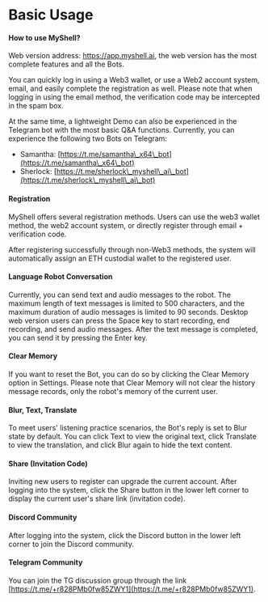 # Basic Usage

#### How to use MyShell?

Web version address: https://app.myshell.ai, the web version has the most complete features and all the Bots.

You can quickly log in using a Web3 wallet, or use a Web2 account system, email, and easily complete the registration as well. Please note that when logging in using the email method, the verification code may be intercepted in the spam box.

At the same time, a lightweight Demo can also be experienced in the Telegram bot with the most basic Q&A functions. Currently, you can experience the following two Bots on Telegram:

* Samantha: [https://t.me/samantha\_x64\_bot](https://t.me/samantha\_x64\_bot)
* Sherlock: [https://t.me/sherlock\_myshell\_ai\_bot](https://t.me/sherlock\_myshell\_ai\_bot)

#### Registration

MyShell offers several registration methods. Users can use the web3 wallet method, the web2 account system, or directly register through email + verification code.

After registering successfully through non-Web3 methods, the system will automatically assign an ETH custodial wallet to the registered user.

#### Language Robot Conversation

Currently, you can send text and audio messages to the robot. The maximum length of text messages is limited to 500 characters, and the maximum duration of audio messages is limited to 90 seconds. Desktop web version users can press the Space key to start recording, end recording, and send audio messages. After the text message is completed, you can send it by pressing the Enter key.

#### Clear Memory

If you want to reset the Bot, you can do so by clicking the Clear Memory option in Settings. Please note that Clear Memory will not clear the history message records, only the robot's memory of the current user.

#### Blur, Text, Translate

To meet users' listening practice scenarios, the Bot's reply is set to Blur state by default. You can click Text to view the original text, click Translate to view the translation, and click Blur again to hide the text content.

#### Share (Invitation Code)

Inviting new users to register can upgrade the current account. After logging into the system, click the Share button in the lower left corner to display the current user's share link (invitation code).

#### Discord Community

After logging into the system, click the Discord button in the lower left corner to join the Discord community.

#### Telegram Community

You can join the TG discussion group through the link [https://t.me/+r828PMb0fw85ZWY1](https://t.me/+r828PMb0fw85ZWY1).